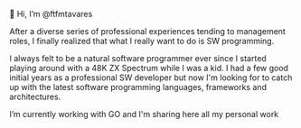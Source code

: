 👋 Hi, I’m @ftfmtavares

After a diverse series of professional experiences tending to management roles, I finally realized that what I really want to do is SW programming.

I always felt to be a natural software programmer ever since I started playing around with a 48K ZX Spectrum while I was a kid. I had a few good initial years as a professional SW developer but now I'm looking for to catch up with the latest software programming languages, frameworks and architectures.

I’m currently working with GO and I'm sharing here all my personal work

